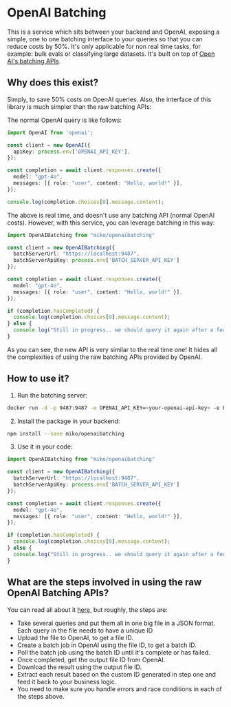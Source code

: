# OpenAI Batching

This is a service which sits between your backend and OpenAI, exposing a simple, one to one batching interface to your queries so that you can reduce costs by 50%. It's only applicable for non real time tasks, for example: bulk evals or classifying large datasets. It's built on top of [Open AI's batching APIs](https://platform.openai.com/docs/guides/batch#4-check-the-status-of-a-batch).

## Why does this exist?
Simply, to save 50% costs on OpenAI queries. Also, the interface of this library is much simpler than the raw batching APIs:

The normal OpenAI query is like follows:
```typescript
import OpenAI from 'openai';

const client = new OpenAI({
  apiKey: process.env['OPENAI_API_KEY'],
});

const completion = await client.responses.create({
  model: "gpt-4o",
  messages: [{ role: "user", content: "Hello, world!" }],
});

console.log(completion.choices[0].message.content);
```

The above is real time, and doesn't use any batching API (normal OpenAI costs). However, with this service, you can leverage batching in this way:

```ts
import OpenAIBatching from "miko/openaibatching"

const client = new OpenAIBatching({
  batchServerUrl: "https://localhost:9487",
  batchServerApiKey: process.env['BATCH_SERVER_API_KEY']
});

const completion = await client.responses.create({
  model: "gpt-4o",
  messages: [{ role: "user", content: "Hello, world!" }],
});

if (completion.hasCompleted) {
  console.log(completion.choices[0].message.content);
} else {
  console.log("Still in progress.. we should query it again after a few mins.");
}
```

As you can see, the new API is very similar to the real time one! It hides all the complexities of using the raw batching APIs provided by OpenAI.

## How to use it?

1. Run the batching server:

```bash
docker run -d -p 9487:9487 -e OPENAI_API_KEY=<your-openai-api-key> -e BATCH_SERVER_API_KEY=<your-batch-server-api-key> POSTGRES_URL="postgres://<user>:<password>@<host>:5432/batching_db"
```

2. Install the package in your backend:

```bash
npm install --save miko/openaibatching
```

3. Use it in your code:

```ts
import OpenAIBatching from "miko/openaibatching"

const client = new OpenAIBatching({
  batchServerUrl: "https://localhost:9487",
  batchServerApiKey: process.env['BATCH_SERVER_API_KEY']
});

const completion = await client.responses.create({
  model: "gpt-4o",
  messages: [{ role: "user", content: "Hello, world!" }],
});

if (completion.hasCompleted) {
  console.log(completion.choices[0].message.content);
} else {
  console.log("Still in progress.. we should query it again after a few mins.");
}
```

## What are the steps involved in using the raw OpenAI Batching APIs?
You can read all about it [here](https://platform.openai.com/docs/guides/batch#4-check-the-status-of-a-batch), but roughly, the steps are:
- Take several queries and put them all in one big file in a JSON format. Each query in the file needs to have a unique ID 
- Upload the file to OpenAI, to get a file ID.
- Create a batch job in OpenAI using the file ID, to get a batch ID.
- Poll the batch job using the batch ID until it's complete or has failed.
- Once completed, get the output file ID from OpenAI.
- Download the result using the output file ID.
- Extract each result based on the custom ID generated in step one and feed it back to your business logic.
- You need to make sure you handle errors and race conditions in each of the steps above.